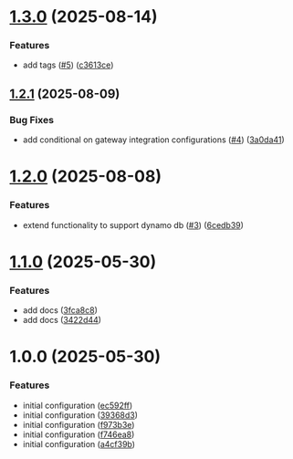 # [1.3.0](https://github.com/GrabAByte/terraform-module-aws-vpc/compare/v1.2.1...v1.3.0) (2025-08-14)


### Features

* add tags ([#5](https://github.com/GrabAByte/terraform-module-aws-vpc/issues/5)) ([c3613ce](https://github.com/GrabAByte/terraform-module-aws-vpc/commit/c3613ce1da59bf84c05991da71911f8b1480c847))

## [1.2.1](https://github.com/GrabAByte/terraform-module-aws-vpc/compare/v1.2.0...v1.2.1) (2025-08-09)


### Bug Fixes

* add conditional on gateway integration configurations ([#4](https://github.com/GrabAByte/terraform-module-aws-vpc/issues/4)) ([3a0da41](https://github.com/GrabAByte/terraform-module-aws-vpc/commit/3a0da41e61cbe8a89d5037057aa1a3204e204d13))

# [1.2.0](https://github.com/GrabAByte/terraform-module-aws-vpc/compare/v1.1.0...v1.2.0) (2025-08-08)


### Features

* extend functionality to support dynamo db ([#3](https://github.com/GrabAByte/terraform-module-aws-vpc/issues/3)) ([6cedb39](https://github.com/GrabAByte/terraform-module-aws-vpc/commit/6cedb39b038692e36c6d2a6cc33ea1340664969b))

# [1.1.0](https://github.com/GrabAByte/terraform-module-aws-vpc/compare/v1.0.0...v1.1.0) (2025-05-30)


### Features

* add docs ([3fca8c8](https://github.com/GrabAByte/terraform-module-aws-vpc/commit/3fca8c89df1fc987d698d89b28ba58ac64faec02))
* add docs ([3422d44](https://github.com/GrabAByte/terraform-module-aws-vpc/commit/3422d44e9d9150040bf1822b568c460d8d75ca0c))

# 1.0.0 (2025-05-30)


### Features

* initial configuration ([ec592ff](https://github.com/GrabAByte/terraform-module-aws-vpc/commit/ec592ff1080c48c1b84e7fcd6e44df417c7326f8))
* initial configuration ([39368d3](https://github.com/GrabAByte/terraform-module-aws-vpc/commit/39368d33e1dc94091f9f960e0d5c923bd9be4c5c))
* initial configuration ([f973b3e](https://github.com/GrabAByte/terraform-module-aws-vpc/commit/f973b3e0092bfd651a129f82178fe406d2212b0f))
* initial configuration ([f746ea8](https://github.com/GrabAByte/terraform-module-aws-vpc/commit/f746ea80dc7e2b87c0dae03d51fe315ea91c9715))
* initial configuration ([a4cf39b](https://github.com/GrabAByte/terraform-module-aws-vpc/commit/a4cf39be5a513def1320948df3db916eab3bc76a))
